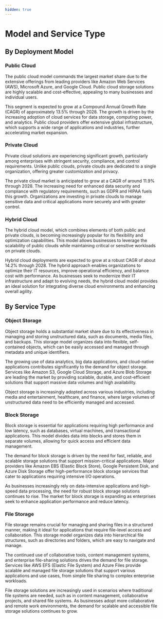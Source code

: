 ```yaml
---
hidden: true
---
```


# Model and Service Type

## **By Deployment Model**

### **Public Cloud**

The public cloud model commands the largest market share due to the extensive offerings from leading providers like Amazon Web Services (AWS), Microsoft Azure, and Google Cloud. Public cloud storage solutions are highly scalable and cost-effective, appealing to many businesses and individual users.

This segment is expected to grow at a Compound Annual Growth Rate (CAGR) of approximately 13.5% through 2028. The growth is driven by the increasing adoption of cloud services for data storage, computing power, and analytics. Public cloud providers offer extensive global infrastructure, which supports a wide range of applications and industries, further accelerating market expansion.

### **Private Cloud**

Private cloud solutions are experiencing significant growth, particularly among enterprises with stringent security, compliance, and control requirements. Unlike public clouds, private clouds are dedicated to a single organization, offering greater customization and privacy.

The private cloud market is anticipated to grow at a CAGR of around 11.9% through 2028. The increasing need for enhanced data security and compliance with regulatory requirements, such as GDPR and HIPAA fuels this growth. Organizations are investing in private clouds to manage sensitive data and critical applications more securely and with greater control.

### **Hybrid Cloud**

The hybrid cloud model, which combines elements of both public and private clouds, is becoming increasingly popular for its flexibility and optimization capabilities. This model allows businesses to leverage the scalability of public clouds while maintaining critical or sensitive workloads on private clouds.

Hybrid cloud deployments are expected to grow at a robust CAGR of about 14.2% through 2028. The hybrid approach enables organizations to optimize their IT resources, improve operational efficiency, and balance cost with performance. As businesses seek to modernize their IT infrastructure and adapt to evolving needs, the hybrid cloud model provides an ideal solution for integrating diverse cloud environments and enhancing overall agility.

## **By Service Type**

### **Object Storage**

Object storage holds a substantial market share due to its effectiveness in managing and storing unstructured data, such as documents, media files, and backups. This storage model organizes data into flexible, self-contained objects, which can be easily accessed and managed through metadata and unique identifiers.

The growing use of data analytics, big data applications, and cloud-native applications contributes significantly to the demand for object storage. Services like Amazon S3, Google Cloud Storage, and Azure Blob Storage are leading the market by providing scalable, durable, and cost-efficient solutions that support massive data volumes and high availability.

Object storage is increasingly adopted across various industries, including media and entertainment, healthcare, and finance, where large volumes of unstructured data need to be efficiently managed and accessed.

### **Block Storage**

Block storage is essential for applications requiring high performance and low latency, such as databases, virtual machines, and transactional applications. This model divides data into blocks and stores them in separate volumes, allowing for quick access and efficient data management.

The demand for block storage is driven by the need for fast, reliable, and scalable storage solutions that support mission-critical applications. Major providers like Amazon EBS (Elastic Block Store), Google Persistent Disk, and Azure Disk Storage offer high-performance block storage services that cater to applications requiring intensive I/O operations.

As businesses increasingly rely on data-intensive applications and high-speed data processing, the need for robust block storage solutions continues to rise. The market for block storage is expanding as enterprises seek to enhance application performance and reduce latency.

### **File Storage**

File storage remains crucial for managing and sharing files in a structured manner, making it ideal for applications that require file-level access and collaboration. This storage model organizes data into hierarchical file structures, such as directories and folders, which are easy to navigate and manage.

The continued use of collaborative tools, content management systems, and enterprise file-sharing solutions drives the demand for file storage. Services like AWS EFS (Elastic File System) and Azure Files provide scalable and managed file storage solutions that support various applications and use cases, from simple file sharing to complex enterprise workloads.

File storage solutions are increasingly used in scenarios where traditional file systems are needed, such as in content management, collaborative projects, and shared file systems. As businesses adopt more collaborative and remote work environments, the demand for scalable and accessible file storage solutions continues to grow.
